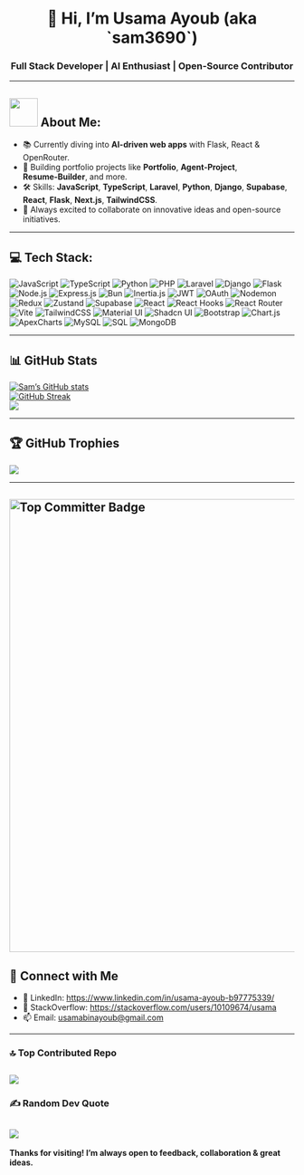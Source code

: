 <h1 align="center">👋 Hi, I’m Usama Ayoub (aka `sam3690`)</h1>
<h3 align="center">Full Stack Developer | AI Enthusiast | Open‑Source Contributor</h3>

---

<h2><img src="https://user-images.githubusercontent.com/63050133/156777293-72a6e681-2582-4a9d-ad92-09d1181d47c7.gif" width="50px" height="50px"> About Me:</h2>

- 📚 Currently diving into **AI-driven web apps** with Flask, React & OpenRouter.
- 🚀 Building portfolio projects like **Portfolio**, **Agent‑Project**, **Resume‑Builder**, and more.
- 🛠 Skills: **JavaScript**, **TypeScript**, **Laravel**, **Python**, **Django**, **Supabase**, **React**, **Flask**, **Next.js**, **TailwindCSS**.
- 💬 Always excited to collaborate on innovative ideas and open-source initiatives.

---
## 💻 Tech Stack:
![JavaScript](https://img.shields.io/badge/JavaScript-%23323330?style=plastic&logo=javascript&logoColor=%23F7DF1E)
![TypeScript](https://img.shields.io/badge/TypeScript-%23007ACC?style=plastic&logo=typescript&logoColor=white)
![Python](https://img.shields.io/badge/Python-3670A0?style=plastic&logo=python&logoColor=ffdd54)
![PHP](https://img.shields.io/badge/PHP-%23777BB4?style=plastic&logo=php&logoColor=white)
![Laravel](https://img.shields.io/badge/Laravel-%23FF2D20?style=plastic&logo=laravel&logoColor=white)
![Django](https://img.shields.io/badge/Django-%23092E20?style=plastic&logo=django&logoColor=white)
![Flask](https://img.shields.io/badge/Flask-%23000?style=plastic&logo=flask&logoColor=white)
![Node.js](https://img.shields.io/badge/Node.js-339933?style=plastic&logo=node.js&logoColor=white)
![Express.js](https://img.shields.io/badge/Express.js-%23404d59?style=plastic&logo=express&logoColor=%2361DAFB)
![Bun](https://img.shields.io/badge/Bun-%23EFD3E3?style=plastic&logo=bun&logoColor=black)
![Inertia.js](https://img.shields.io/badge/Inertia.js-%23FFFFFF?style=plastic&logo=inertia-dot-js&logoColor=black)
![JWT](https://img.shields.io/badge/JWT-black?style=plastic&logo=JSON%20web%20tokens)
![OAuth](https://img.shields.io/badge/OAuth-%234C62A8?style=plastic&logo=oauth&logoColor=white)
![Nodemon](https://img.shields.io/badge/Nodemon-%23323330?style=plastic&logo=nodemon&logoColor=%23BBDEAD)
![Redux](https://img.shields.io/badge/Redux-%23593d88?style=plastic&logo=redux&logoColor=white)
![Zustand](https://img.shields.io/badge/Zustand-%23FF4154?style=plastic&logo=zustand&logoColor=white)
![Supabase](https://img.shields.io/badge/Supabase-%23189A3E?style=plastic&logo=supabase&logoColor=white)
![React](https://img.shields.io/badge/React-%2320232a?style=plastic&logo=react&logoColor=%2361DAFB)
![React Hooks](https://img.shields.io/badge/React%20Hooks-%23203BAA?style=plastic&logo=react&logoColor=%2361DAFB)
![React Router](https://img.shields.io/badge/React_Router-CA4245?style=plastic&logo=react-router&logoColor=white)
![Vite](https://img.shields.io/badge/Vite-%23646CFF?style=plastic&logo=vite&logoColor=white)
![TailwindCSS](https://img.shields.io/badge/TailwindCSS-%2338B2AC?style=plastic&logo=tailwind-css&logoColor=white)
![Material UI](https://img.shields.io/badge/Material_UI-%230081CB?style=plastic&logo=material-ui&logoColor=white)
![Shadcn UI](https://img.shields.io/badge/Shadcn_UI-%23000000?style=plastic&logo=shadcnui&logoColor=white)
![Bootstrap](https://img.shields.io/badge/Bootstrap-%238511FA?style=plastic&logo=bootstrap&logoColor=white)
![Chart.js](https://img.shields.io/badge/Chart.js-F5788D?style=plastic&logo=chart.js&logoColor=white)
![ApexCharts](https://img.shields.io/badge/ApexCharts-%23F4A261?style=plastic&logo=apexcharts&logoColor=white)
![MySQL](https://img.shields.io/badge/MySQL-%2300f?style=plastic&logo=mysql&logoColor=white)
![SQL](https://img.shields.io/badge/SQL-%2300f?style=plastic&logo=postgresql&logoColor=white)
![MongoDB](https://img.shields.io/badge/MongoDB-%234ea94b?style=plastic&logo=mongodb&logoColor=white)

---
## 📊 GitHub Stats
[![Sam’s GitHub stats](https://github-readme-stats.vercel.app/api?username=sam3690&show_icons=true&theme=radical)](https://github.com/sam3690)<br/>
[![GitHub Streak](https://nirzak-streak-stats.vercel.app?user=sam3690&theme=nightowl)](https://git.io/streak-stats) <br/>
![](https://github-readme-stats.vercel.app/api/top-langs/?username=sam3690&theme=nightowl&hide_border=false&include_all_commits=true&count_private=true&layout=compact)

---
## 🏆 GitHub Trophies
![](https://github-profile-trophy.vercel.app/?username=sam3690&theme=darkhub&no-frame=true&no-bg=false&margin-w=4)

---
<a href="https://user-badge.committers.top/pakistan/samade747"> <img src="https://user-badge.committers.top/pakistan/samade747.svg" alt="Top Committer Badge" width="800"> </a>  
---

## 🤝 Connect with Me
- 💼 LinkedIn: https://www.linkedin.com/in/usama-ayoub-b97775339/
- 🚀 StackOverflow: https://stackoverflow.com/users/10109674/usama
- 📫 Email: usamabinayoub@gmail.com

---
### 🔝 Top Contributed Repo
![](https://github-contributor-stats.vercel.app/api?username=sam3690&limit=5&theme=radical&combine_all_yearly_contributions=true)
---
### ✍️ Random Dev Quote
![](https://quotes-github-readme.vercel.app/api?type=horizontal&theme=radical)
---

**Thanks for visiting! I’m always open to feedback, collaboration & great ideas.**
